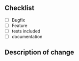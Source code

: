 <!--
Thank you for contributing. Please provide a description to help reviewers. 

For more information about how to contribute please see
* https://github.com/racket/racket/blob/master/.github/CONTRIBUTING.md
* https://docs.racket-lang.org/racket-build-guide/contribute.html

Bug fixes and new features should include tests.
-->

## Checklist
<!-- Remove items that do not apply. For completed items, change [ ] to [x]. -->

- [ ] Bugfix
- [ ] Feature
- [ ] tests included
- [ ] documentation

## Description of change
<!-- Please provide a description of the change here. -->
